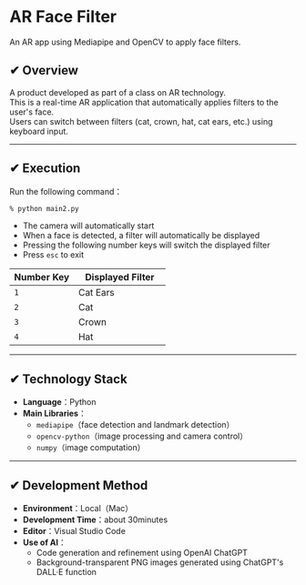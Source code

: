 # AR Face Filter
An AR app using Mediapipe and OpenCV to apply face filters.

## ✔︎ Overview

A product developed as part of a class on AR technology.  
This is a real-time AR application that automatically applies filters to the user's face.  
Users can switch between filters (cat, crown, hat, cat ears, etc.) using keyboard input.

---

## ✔︎ Execution

Run the following command：

```bash
% python main2.py
```

- The camera will automatically start  
- When a face is detected, a filter will automatically be displayed 
- Pressing the following number keys will switch the displayed filter
- Press `esc` to exit

| Number Key | Displayed Filter     |
|----------|----------------------|
| `1`      | Cat Ears　　　            |
| `2`      | Cat                   |
| `3`      | Crown　　　　　　       |
| `4`      | Hat                 |

---

## ✔︎ Technology Stack

- **Language**：Python 
- **Main Libraries**：
  - `mediapipe`（face detection and landmark detection）
  - `opencv-python`（image processing and camera control）
  - `numpy`（image computation）

---

## ✔︎ Development Method

- **Environment**：Local（Mac）
- **Development Time**：about 30minutes
- **Editor**：Visual Studio Code  
- **Use of AI**：
  - Code generation and refinement using OpenAI ChatGPT  
  - Background-transparent PNG images generated using ChatGPT's DALL·E function
